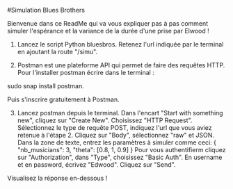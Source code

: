 #Simulation Blues Brothers 

Bienvenue dans ce ReadMe qui va vous expliquer pas à pas comment simuler l'espérance et la variance de la durée d'une prise par Elwood !

1. Lancez le script Python bluesbros.
Retenez l'url indiquée par le terminal en ajoutant la route "/simu".

2. Postman est une plateforme API qui permet de faire des requêtes HTTP. Pour l'installer postman écrire dans le terminal :

sudo snap install postman.

Puis s'inscrire gratuitement à Postman.

3. Lancez postman depuis le terminal. 
Dans l'encart "Start with something new", cliquez sur "Create New". Choisissez "HTTP Request". Sélectionnez le type de requête POST, indiquez l'url que vous aviez retenue à l'étape 2. Cliquez sur "Body", sélectionnez "raw" et JSON.
Dans la zone de texte, entrez les paramètres à simuler comme ceci:
{
    "nb_musicians": 3,
    "theta": [0.8, 1, 0.9]
}
Pour vous authentifierm cliquez sur "Authorization", dans "Type", choisissez "Basic Auth". En username et en password, écrivez "Edwood".
Cliquez sur "Send". 

Visualisez la réponse en-dessous !
